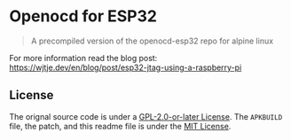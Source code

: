 # Openocd for ESP32

> A precompiled version of the openocd-esp32 repo for alpine linux

For more information read the blog post: https://wjtje.dev/en/blog/post/esp32-jtag-using-a-raspberry-pi

## License

The orignal source code is under a [GPL-2.0-or-later License](https://github.com/espressif/openocd-esp32/blob/master/COPYING). The `APKBUILD` file, the patch, and this readme file is under the [MIT License](LICENSE).
